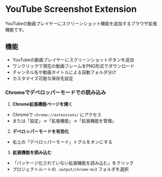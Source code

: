 # YouTube Screenshot Extension

YouTubeの動画プレイヤーにスクリーンショット機能を追加するブラウザ拡張機能です。

## 機能

- YouTubeの動画プレイヤーにスクリーンショットボタンを追加
- ワンクリックで現在の動画フレームをPNG形式でダウンロード
- チャンネル名や動画タイトルによる自動フォルダ分け
- カスタマイズ可能な保存先設定

### Chromeでデベロッパーモードでの読み込み

1. **Chrome拡張機能ページを開く**
  - Chromeで `chrome://extensions/` にアクセス
  - または「設定」→「拡張機能」→「拡張機能を管理」

2. **デベロッパーモードを有効化**
  - 右上の「デベロッパーモード」トグルをオンにする

3. **拡張機能を読み込む**
  - 「パッケージ化されていない拡張機能を読み込む」をクリック
  - プロジェクトルートの `.output/chrome-mv3` フォルダを選択
